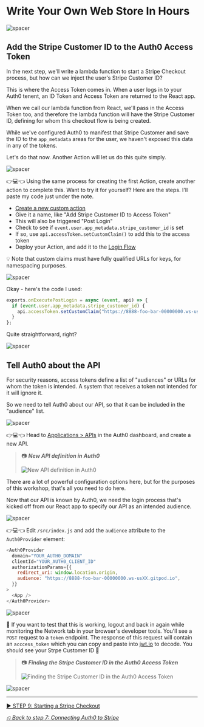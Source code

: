 # Write Your Own Web Store In Hours

![spacer](workshop-assets/readme-images/spacer.png)

## Add the Stripe Customer ID to the Auth0 Access Token

In the next step, we'll write a lambda function to start a Stripe Checkout process, but how can we inject the user's Stripe Customer ID?

This is where the Access Token comes in. When a user logs in to your Auth0 tenent, an ID Token and Access Token are returned to the React app.

When we call our lambda function from React, we'll pass in the Access Token too, and therefore the lambda function will have the Stripe Customer ID, defining for whom this checkout flow is being created.

While we've configured Auth0 to manifest that Stripe Customer and save the ID to the `app_metadata` areas for the user, we haven't exposed this data in any of the tokens.

Let's do that now. Another Action will let us do this quite simply.

![spacer](workshop-assets/readme-images/spacer.png)

👉💻👈 Using the same process for creating the first Action, create another action to complete this. Want to try it for yourself? Here are the steps. I'll paste my code just under the note.

- [Create a new custom action](https://manage.auth0.com/#/actions/library)
- Give it a name, like "Add Stripe Customer ID to Access Token"
- This will also be triggered "Post Login"
- Check to see if `event.user.app_metadata.stripe_customer_id` is set
- If so, use `api.accessToken.setCustomClaim()` to add this to the access token
- Deploy your Action, and add it to the [Login Flow](https://manage.auth0.com/#/actions/flows)

💡 Note that custom claims must have fully qualified URLs for keys, for namespacing purposes.

![spacer](workshop-assets/readme-images/spacer.png)

Okay - here's the code I used:

```javascript
exports.onExecutePostLogin = async (event, api) => {
  if (event.user.app_metadata.stripe_customer_id) {
    api.accessToken.setCustomClaim("https://8888-foo-bar-00000000.ws-usXX.gitpod.io/stripe_customer_id", event.user.app_metadata.stripe_customer_id);
  }
};
```

Quite straightforward, right?

![spacer](workshop-assets/readme-images/spacer.png)

## Tell Auth0 about the API

For security reasons, access tokens define a list of "audiences" or URLs for whom the token is intended. A system that receives a token not intended for it will ignore it.

So we need to tell Auth0 about our API, so that it can be included in the "audience" list.

![spacer](workshop-assets/readme-images/spacer.png)

👉💻👈 Head to [Applications > APIs](https://manage.auth0.com/#/apis) in the Auth0 dashboard, and create a new API.

> 📷 **_New API definition in Auth0_**
>
> ![New API definition in Auth0](workshop-assets/readme-images/auth0-create-api.jpg)

There are a lot of powerful configuration options here, but for the purposes of this workshop, that's all you need to do here.

Now that our API is known by Auth0, we need the login process that's kicked off from our React app to specify our API as an intended audience.

![spacer](workshop-assets/readme-images/spacer.png)

👉💻👈 Edit `/src/index.js` and add the `audience` attribute to the `Auth0Provider` element:

```javascript
<Auth0Provider
  domain="YOUR_AUTH0_DOMAIN"
  clientId="YOUR_AUTH0_CLIENT_ID"
  authorizationParams={{
    redirect_uri: window.location.origin,
    audience: "https://8888-foo-bar-00000000.ws-usXX.gitpod.io",
  }}
>
  <App />
</Auth0Provider>
```

![spacer](workshop-assets/readme-images/spacer.png)

🧪 If you want to test that this is working, logout and back in again while monitoring the Network tab in your browser's developer tools. You'll see a `POST` request to a `token` endpoint. The response of this request will contain an `acccess_token` which you can copy and paste into [jwt.io](https://jwt.io) to decode. You should see your Strpe Customer ID 🤞

> 📷 **_Finding the Stripe Customer ID in the Auth0 Access Token_**
>
> ![Finding the Stripe Customer ID in the Auth0 Access Token](workshop-assets/readme-images/test-token-has-stripe-id.jpg)

![spacer](workshop-assets/readme-images/spacer.png)

---

[▶️ STEP 9: Starting a Stripe Checkout](./STEP-9-START-CHECKOUT.md)

_[⎌ Back to step 7: Connecting Auth0 to Stripe](./STEP-7-CONNECTING-AUTH0-TO-STRIPE.md)_
